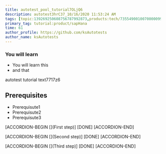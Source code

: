 ```yaml
---
title: autotest_pool_tutorial7OLjQ6
description: autotest3hrC37_10/16/2020 11:53:24 AM
tags: [topic:139269250608756787992873,products:tech/73554900100700000996,tutorial:experience/advanced]
primary_tag: tutorial:product/sapHana
time: 61
author_profile: https://github.com/ksAutotests
author_name: ksAutotests
---
```

### You will learn
- You will learn this
- and that

autotest tutorial text7717z6

## Prerequisites
- Prerequisute1
- Prerequisute2
- Prerequisute3

[ACCORDION-BEGIN [](First step)]
[DONE]
[ACCORDION-END]

[ACCORDION-BEGIN [](Second step)]
[DONE]
[ACCORDION-END]

[ACCORDION-BEGIN [](Third step)]
[DONE]
[ACCORDION-END]

